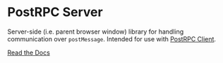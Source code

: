 # PostRPC Server

Server-side (i.e. parent browser window) library for handling communication over `postMessage`. Intended for use with [PostRPC Client](https://www.npmjs.com/package/@zenginehq/post-rpc-client).

[Read the Docs](https://github.com/Wizehive/post-rpc#postrpcserver)

